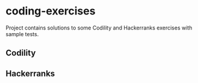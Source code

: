 # coding-exercises
Project contains solutions to some Codility and Hackerranks exercises with sample tests.

## Codility

## Hackerranks